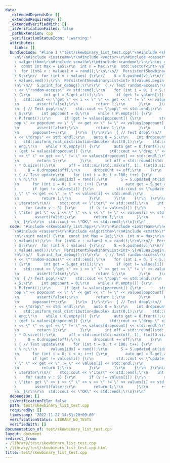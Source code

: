 ```yaml
---
data:
  _extendedDependsOn: []
  _extendedRequiredBy: []
  _extendedVerifiedWith: []
  _isVerificationFailed: false
  _pathExtension: cpp
  _verificationStatusIcon: ':warning:'
  attributes:
    links: []
  bundledCode: "#line 1 \"test/skewbinary_list_test.cpp\"\n#include <skewbinary_list.hpp>\r\
    \n\r\n#include <iostream>\r\n#include <vector>\r\n#include <cassert>\r\n#include\
    \ <algorithm>\r\n#include <cmath>\r\n#include <random>\r\n\r\nint main() {\r\n\
    \  const int Max = 1e5;\r\n  int n = Max;\r\n  std::vector<int> values(n);\r\n\
    \  for (int& v : values) v = rand();\r\n\r\n//  PersistentSkewbinaryList<int>\
    \ S;\r\n//  for (int v : values) {\r\n//    S = S.pushed(v);\r\n//  }\r\n//  std::reverse(values.begin(),\
    \ values.end());\r\n  PersistentSkewbinaryList<int> S(values.begin(), values.end());\r\
    \n\r\n//  S.print_for_debug();\r\n\r\n  { // Test random-access\r\n//    std::cout\
    \ << \"random-access\" << std::endl;\r\n    for (int i = 0; i < S.size(); i++)\
    \ {\r\n      int get = S.get_at(i);\r\n      if (get != values[i]) {\r\n     \
    \   std::cout << \"get \" << i << \" \" << get << \" != \" << values[i] << std::endl;\r\
    \n        assert(false);\r\n        return 1;\r\n      }\r\n    }\r\n  }\r\n\r\
    \n  { // Test pop\r\n//    std::cout << \"pop\" << std::endl;\r\n    auto P =\
    \ S;\r\n    int popcount = 0;\r\n    while (!P.empty()) {\r\n      auto get =\
    \ P.front();\r\n      if (get != values[popcount]) {\r\n        std::cout << \"\
    pop \" << popcount << \" \" << get << \" != \" << values[popcount] << std::endl;\r\
    \n        assert(false);\r\n        return 1;\r\n      }\r\n      P = P.popped();\r\
    \n      popcount++;\r\n    }\r\n  }\r\n\r\n  { // Test drop\r\n//    std::cout\
    \ << \"drop\" << std::endl;\r\n    auto O = S;\r\n    int dropcount = 0;\r\n \
    \   std::uniform_real_distribution<double> dist(0,1);\r\n    std::default_random_engine\
    \ eng;\r\n    while (!O.empty()) {\r\n      auto get = O.front();\r\n      if\
    \ (get != values[dropcount]) {\r\n        std::cout << \"drop \" << dropcount\
    \ << \" \" << get << \" != \" << values[dropcount] << std::endl;\r\n        assert(false);\r\
    \n        return 1;\r\n      }\r\n      int off = std::round((std::exp(dist(eng))-1)\
    \ * O.size());\r\n      off = std::min(std::max(off, 1), (int)O.size());\r\n \
    \     O = O.dropped(off);\r\n      dropcount += off;\r\n    }\r\n  }\r\n\r\n \
    \ { // Test update\r\n    for (int t = 0; t < 100; t++) {\r\n      int idx = rand()\
    \ % n;\r\n      values[idx] = rand();\r\n      S = S.updated_at(idx, values[idx]);\r\
    \n      for (int i = 0; i < n; i++) {\r\n        auto get = S.get_at(i);\r\n \
    \       if (get != values[i]) {\r\n          std::cout << \"update \" << idx <<\
    \ \" \" << get << \" != \" << values[i] << std::endl;\r\n          assert(false);\r\
    \n          return 1;\r\n        }\r\n      }\r\n    }\r\n  }\r\n\r\n  { // Test\
    \ iterator\r\n//    std::cout << \"iter\" << std::endl;\r\n    int i = 0;\r\n\
    \    for (auto v : S) {\r\n      if (v != values[i]) {\r\n        std::cout <<\
    \ \"iter get \" << i << \" \" << v << \" != \" << values[i] << std::endl;\r\n\
    \        assert(false);\r\n        return 1;\r\n      }\r\n      ++i;\r\n    }\r\
    \n  }\r\n\r\n  std::cout << \"OK\" << std::endl;\r\n}\r\n"
  code: "#include <skewbinary_list.hpp>\r\n\r\n#include <iostream>\r\n#include <vector>\r\
    \n#include <cassert>\r\n#include <algorithm>\r\n#include <cmath>\r\n#include <random>\r\
    \n\r\nint main() {\r\n  const int Max = 1e5;\r\n  int n = Max;\r\n  std::vector<int>\
    \ values(n);\r\n  for (int& v : values) v = rand();\r\n\r\n//  PersistentSkewbinaryList<int>\
    \ S;\r\n//  for (int v : values) {\r\n//    S = S.pushed(v);\r\n//  }\r\n//  std::reverse(values.begin(),\
    \ values.end());\r\n  PersistentSkewbinaryList<int> S(values.begin(), values.end());\r\
    \n\r\n//  S.print_for_debug();\r\n\r\n  { // Test random-access\r\n//    std::cout\
    \ << \"random-access\" << std::endl;\r\n    for (int i = 0; i < S.size(); i++)\
    \ {\r\n      int get = S.get_at(i);\r\n      if (get != values[i]) {\r\n     \
    \   std::cout << \"get \" << i << \" \" << get << \" != \" << values[i] << std::endl;\r\
    \n        assert(false);\r\n        return 1;\r\n      }\r\n    }\r\n  }\r\n\r\
    \n  { // Test pop\r\n//    std::cout << \"pop\" << std::endl;\r\n    auto P =\
    \ S;\r\n    int popcount = 0;\r\n    while (!P.empty()) {\r\n      auto get =\
    \ P.front();\r\n      if (get != values[popcount]) {\r\n        std::cout << \"\
    pop \" << popcount << \" \" << get << \" != \" << values[popcount] << std::endl;\r\
    \n        assert(false);\r\n        return 1;\r\n      }\r\n      P = P.popped();\r\
    \n      popcount++;\r\n    }\r\n  }\r\n\r\n  { // Test drop\r\n//    std::cout\
    \ << \"drop\" << std::endl;\r\n    auto O = S;\r\n    int dropcount = 0;\r\n \
    \   std::uniform_real_distribution<double> dist(0,1);\r\n    std::default_random_engine\
    \ eng;\r\n    while (!O.empty()) {\r\n      auto get = O.front();\r\n      if\
    \ (get != values[dropcount]) {\r\n        std::cout << \"drop \" << dropcount\
    \ << \" \" << get << \" != \" << values[dropcount] << std::endl;\r\n        assert(false);\r\
    \n        return 1;\r\n      }\r\n      int off = std::round((std::exp(dist(eng))-1)\
    \ * O.size());\r\n      off = std::min(std::max(off, 1), (int)O.size());\r\n \
    \     O = O.dropped(off);\r\n      dropcount += off;\r\n    }\r\n  }\r\n\r\n \
    \ { // Test update\r\n    for (int t = 0; t < 100; t++) {\r\n      int idx = rand()\
    \ % n;\r\n      values[idx] = rand();\r\n      S = S.updated_at(idx, values[idx]);\r\
    \n      for (int i = 0; i < n; i++) {\r\n        auto get = S.get_at(i);\r\n \
    \       if (get != values[i]) {\r\n          std::cout << \"update \" << idx <<\
    \ \" \" << get << \" != \" << values[i] << std::endl;\r\n          assert(false);\r\
    \n          return 1;\r\n        }\r\n      }\r\n    }\r\n  }\r\n\r\n  { // Test\
    \ iterator\r\n//    std::cout << \"iter\" << std::endl;\r\n    int i = 0;\r\n\
    \    for (auto v : S) {\r\n      if (v != values[i]) {\r\n        std::cout <<\
    \ \"iter get \" << i << \" \" << v << \" != \" << values[i] << std::endl;\r\n\
    \        assert(false);\r\n        return 1;\r\n      }\r\n      ++i;\r\n    }\r\
    \n  }\r\n\r\n  std::cout << \"OK\" << std::endl;\r\n}\r\n"
  dependsOn: []
  isVerificationFile: false
  path: test/skewbinary_list_test.cpp
  requiredBy: []
  timestamp: '2022-11-27 14:51:20+09:00'
  verificationStatus: LIBRARY_NO_TESTS
  verifiedWith: []
documentation_of: test/skewbinary_list_test.cpp
layout: document
redirect_from:
- /library/test/skewbinary_list_test.cpp
- /library/test/skewbinary_list_test.cpp.html
title: test/skewbinary_list_test.cpp
---
```


